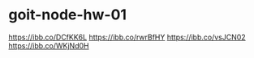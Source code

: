# goit-node-hw-01

https://ibb.co/DCfKK6L
https://ibb.co/rwrBfHY
https://ibb.co/vsJCN02
https://ibb.co/WKjNd0H

